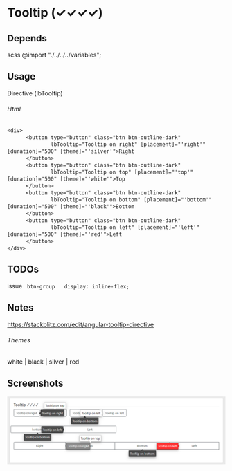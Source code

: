 # Tooltip (✓✓✓✓)

## Depends
scss @import "./../../../variables";

## Usage
Directive (lbTooltip)  

###### Html
```
<div>
      <button type="button" class="btn btn-outline-dark"
              lbTooltip="Tooltip on right" [placement]="'right'" [duration]="500" [theme]="'silver'">Right
      </button>
      <button type="button" class="btn btn-outline-dark"
              lbTooltip="Tooltip on top" [placement]="'top'" [duration]="500" [theme]="'white'">Top
      </button>
      <button type="button" class="btn btn-outline-dark"
              lbTooltip="Tooltip on bottom" [placement]="'bottom'" [duration]="500" [theme]="'black'">Bottom
      </button>
      <button type="button" class="btn btn-outline-dark"
              lbTooltip="Tooltip on left" [placement]="'left'" [duration]="500" [theme]="'red'">Left
      </button>
</div>
```
## TODOs
issue ` btn-group   display: inline-flex;`

## Notes
https://stackblitz.com/edit/angular-tooltip-directive  

###### Themes  
white | black | silver | red   

## Screenshots
![](Screenshots/Tooltip.png)  

